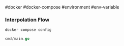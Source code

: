 #docker #docker-compose #environment #env-variable

### Interpolation Flow

```bash
docker compose config
```

```go
cmd/main.go

```